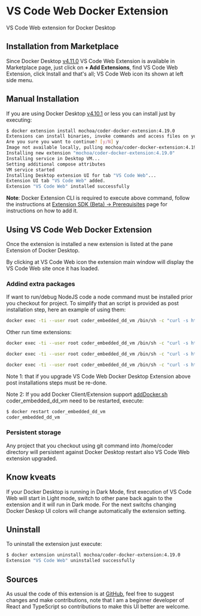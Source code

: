 # VS Code Web Docker Extension

VS Code Web extension for Docker Desktop

## Installation from Marketplace

Since Docker Desktop [v4.11.0](https://docs.docker.com/desktop/release-notes/#docker-desktop-4110) VS Code Web Extension is available in Marketplace page, just click on **+ Add Extensions**, find VS Code Web Extension, click Install and that's all; VS Code Web icon its shown at left side menu.

## Manual Installation

If you are using Docker Desktop [v4.10.1](https://docs.docker.com/desktop/release-notes/#docker-desktop-4101) or less  you can install just by executing:

```bash
$ docker extension install mochoa/coder-docker-extension:4.19.0
Extensions can install binaries, invoke commands and access files on your machine.
Are you sure you want to continue? [y/N] y
Image not available locally, pulling mochoa/coder-docker-extension:4.19.0...
Installing new extension "mochoa/coder-docker-extension:4.19.0"
Installing service in Desktop VM...
Setting additional compose attributes
VM service started
Installing Desktop extension UI for tab "VS Code Web"...
Extension UI tab "VS Code Web" added.
Extension "VS Code Web" installed successfully
```

**Note**: Docker Extension CLI is required to execute above command, follow the instructions at [Extension SDK (Beta) -> Prerequisites](https://docs.docker.com/desktop/extensions-sdk/#prerequisites) page for instructions on how to add it.

## Using VS Code Web Docker Extension

Once the extension is installed a new extension is listed at the pane Extension of Docker Desktop.

By clicking at VS Code Web icon the extension main window will display the VS Code Web site once it has loaded.

### Addind extra packages

If want to run/debug NodeJS code a node command must be installed prior you checkout for project.
To simplify that an script is provided as post installation step, here an example of using them:

```bash
docker exec -ti --user root coder_embedded_dd_vm /bin/sh -c "curl -s https://raw.githubusercontent.com/marcelo-ochoa/coder-docker-extension/main/addNodeJS.sh | bash"
```

Other run time extensions:

```bash
docker exec -ti --user root coder_embedded_dd_vm /bin/sh -c "curl -s https://raw.githubusercontent.com/marcelo-ochoa/coder-docker-extension/main/addDocker.sh | bash"
```

```bash
docker exec -ti --user root coder_embedded_dd_vm /bin/sh -c "curl -s https://raw.githubusercontent.com/marcelo-ochoa/coder-docker-extension/main/addJava.sh | bash"
```

```bash
docker exec -ti --user root coder_embedded_dd_vm /bin/sh -c "curl -s https://raw.githubusercontent.com/marcelo-ochoa/coder-docker-extension/main/addPython.sh | bash"
```

Note 1: that if you upgrade VS Code Web Docker Desktop Extension above post installations steps must be re-done.

Note 2: If you add Docker Client/Extension support [addDocker.sh](https://raw.githubusercontent.com/marcelo-ochoa/coder-docker-extension/main/addDocker.sh) coder_embedded_dd_vm need to be restarted, execute:

```bash
$ docker restart coder_embedded_dd_vm
coder_embedded_dd_vm
```

### Persistent storage

Any project that you checkout using git command into /home/coder directory will persistent against Docker Desktop restart also VS Code Web extension upgraded.

## Know kveats

If your Docker Desktop is running in Dark Mode, first execution of VS Code Web will start in Light mode, switch to other pane back again to the extension and it will run in Dark mode. For the next switchs changing Docker Deskop UI colors will change automatically the extension setting.

## Uninstall

To uninstall the extension just execute:

```bash
$ docker extension uninstall mochoa/coder-docker-extension:4.19.0
Extension "VS Code Web" uninstalled successfully
```

## Sources

As usual the code of this extension is at [GitHub](https://github.com/marcelo-ochoa/coder-docker-extension), feel free to suggest changes and make contributions, note that I am a beginner developer of React and TypeScript so contributions to make this UI better are welcome.
